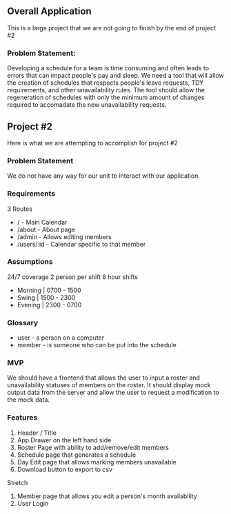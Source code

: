 ## Overall Application
This is a large project that we are not going to finish by the end of project #2
### Problem Statement:
Developing a schedule for a team is time consuming and often leads to errors that can impact people's pay and sleep. We need a tool that will allow the creation of schedules that respects people's leave requests, TDY requirements, and other unavailability rules. The tool should allow the regeneration of schedules with only the minimum amount of changes required to accomadate the new unavailability requests.

## Project #2 
Here is what we are attempting to accomplish for project #2
### Problem Statement
We do not have any way for our unit to interact with our application.

### Requirements
3 Routes
  - /           - Main Calendar
  - /about      - About page
  - /admin      - Allows editing members
  - /users/:id  - Calendar specific to that member  

### Assumptions
24/7 coverage
2 person per shift
8 hour shifts
  - Morning | 0700 - 1500
  - Swing | 1500 - 2300
  - Evening | 2300 - 0700

### Glossary
- user - a person on a computer
- member - is someone who can be put into the schedule

### MVP
We should have a frontend that allows the user to input a roster and unavailability statuses of members on the roster.
It should display mock output data from the server and allow the user to request a modification to the mock data.

### Features
1. Header / Title
2. App Drawer on the left hand side
3. Roster Page with ability to add/remove/edit members
4. Schedule page that generates a schedule
5. Day Edit page that allows marking members unavailable
7. Download button to export to csv

Stretch
1. Member page that allows you edit a person's month availability
2. User Login
